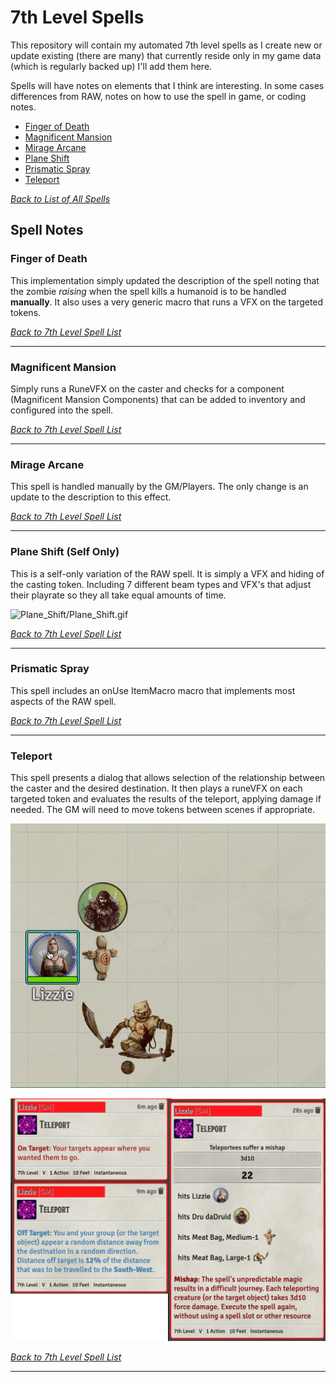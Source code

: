 # 7th Level Spells
This repository will contain my automated 7th level spells as I create new or update existing (there are many) that currently reside only in my game data (which is regularly backed up) I'll add them here.

Spells will have notes on elements that I think are interesting.  In some cases differences from RAW, notes on how to use the spell in game, or coding notes.

* [Finger of Death](#finger_of_death)
* [Magnificent Mansion](#magnificent-mansion)
* [Mirage Arcane](#mirage_arcane)
* [Plane Shift](#plane-shift-self-only)
* [Prismatic Spray](#prismatic-spray)
* [Teleport](#teleport)

[*Back to List of All Spells*](../README.md)

## Spell Notes

### Finger of Death

This implementation simply updated the description of the spell noting that the zombie *raising* when the spell kills a humanoid is to be handled **manually**.  It also uses a very generic macro that runs a VFX on the targeted tokens.

[*Back to 7th Level Spell List*](#7th-level-spells)

---

### Magnificent Mansion

Simply runs a RuneVFX on the caster and checks for a component (Magnificent Mansion Components) that can be added to inventory and configured into the spell.

[*Back to 7th Level Spell List*](#7th-level-spells)

---

### Mirage Arcane

This spell is handled manually by the GM/Players.  The only change is an update to the description to this effect.

[*Back to 7th Level Spell List*](#7th-level-spells)

---

### Plane Shift (Self Only)

This is a self-only variation of the RAW spell. It is simply a VFX and hiding of the casting token. Including 7 different beam types and VFX's that adjust their playrate so they all take equal amounts of time.

![Plane_Shift/Plane_Shift.gif](Plane_Shift/Plane_Shift.gif)

[*Back to 7th Level Spell List*](#7th-level-spells)

---

### Prismatic Spray

This spell includes an onUse ItemMacro macro that implements most aspects of the RAW spell.

[*Back to 7th Level Spell List*](#7th-level-spells)

---

### Teleport

This spell presents a dialog that allows selection of the relationship between the caster and the desired destination.  It then plays a runeVFX on each targeted token and evaluates the results of the teleport, applying damage if needed.  The GM will need to move tokens between scenes if appropriate. 

![Teleport.gif](Teleport/Teleport.gif)

![Teleport_Chat.png](Teleport/Teleport_Chat.png)

[*Back to 7th Level Spell List*](#7th-level-spells)

---